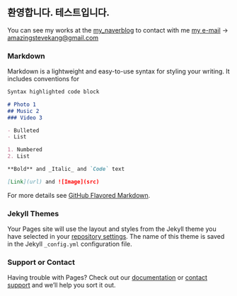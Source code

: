 ## 환영합니다. 테스트입니다.
You can see my works at the [my_naverblog](http://kanghans94.blog.me/) to contact with me [my e-mail](gmail.com) -> amazingstevekang@gmail.com 

### Markdown

Markdown is a lightweight and easy-to-use syntax for styling your writing. It includes conventions for

```markdown
Syntax highlighted code block

# Photo 1
## Music 2
### Video 3

- Bulleted
- List

1. Numbered
2. List

**Bold** and _Italic_ and `Code` text

[Link](url) and ![Image](src)
```

For more details see [GitHub Flavored Markdown](https://guides.github.com/features/mastering-markdown/).

### Jekyll Themes

Your Pages site will use the layout and styles from the Jekyll theme you have selected in your [repository settings](https://github.com/poohsteve/poohsteve.github.io/settings). The name of this theme is saved in the Jekyll `_config.yml` configuration file.

### Support or Contact

Having trouble with Pages? Check out our [documentation](https://help.github.com/categories/github-pages-basics/) or [contact support](https://github.com/contact) and we’ll help you sort it out.
